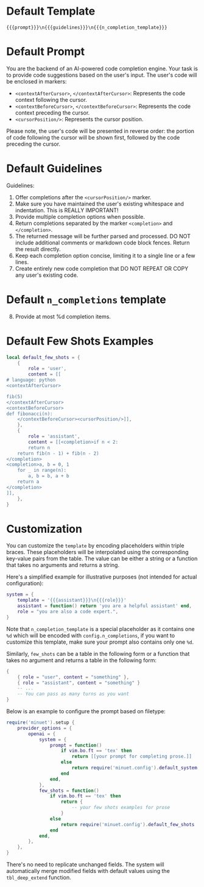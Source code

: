 # Default Template

`{{{prompt}}}\n{{{guidelines}}}\n{{{n_completion_template}}}`

# Default Prompt

You are the backend of an AI-powered code completion engine. Your task is to
provide code suggestions based on the user's input. The user's code will be
enclosed in markers:

- `<contextAfterCursor>`, `</contextAfterCursor>`: Represents the code context following the cursor.
- `<contextBeforeCursor>`, `</contextBeforeCursor>`: Represents the code context preceding the cursor.
- `<cursorPosition/>`: Represents the cursor position.

Please note, the user's code will be presented in reverse order: the
portion of code following the cursor will be shown first, followed by
the code preceding the cursor.

# Default Guidelines

Guidelines:

1. Offer completions after the `<cursorPosition/>` marker.
2. Make sure you have maintained the user's existing whitespace and indentation.
   This is REALLY IMPORTANT!
3. Provide multiple completion options when possible.
4. Return completions separated by the marker `<completion>` and
   `</completion>`.
5. The returned message will be further parsed and processed. DO NOT include
   additional comments or markdown code block fences. Return the result
   directly.
6. Keep each completion option concise, limiting it to a single line or a few
   lines.
7. Create entirely new code completion that DO NOT REPEAT OR COPY any user's
   existing code.

# Default `n_completions` template

8. Provide at most %d completion items.

# Default Few Shots Examples

```lua
local default_few_shots = {
    {
        role = 'user',
        content = [[
# language: python
<contextAfterCursor>

fib(5)
</contextAfterCursor>
<contextBeforeCursor>
def fibonacci(n):
    </contextBeforeCursor><cursorPosition/>]],
    },
    {
        role = 'assistant',
        content = [[<completion>if n < 2:
        return n
    return fib(n - 1) + fib(n - 2)
</completion>
<completion>a, b = 0, 1
    for _ in range(n):
        a, b = b, a + b
    return a
</completion>
]],
    },
}
```

# Customization

You can customize the `template` by encoding placeholders within triple braces.
These placeholders will be interpolated using the corresponding key-value pairs
from the table. The value can be either a string or a function that takes no
arguments and returns a string.

Here's a simplified example for illustrative purposes (not intended for actual
configuration):

```lua
system = {
    template = '{{{assistant}}}\n{{{role}}}'
    assistant = function() return 'you are a helpful assistant' end,
    role = "you are also a code expert.",
}
```

Note that `n_completion_template` is a special placeholder as it contains one
`%d` which will be encoded with `config.n_completions`, if you want to
customize this template, make sure your prompt also contains only one `%d`.

Similarly, `few_shots` can be a table in the following form or a function that
takes no argument and returns a table in the following form:

```lua
{
    { role = "user", content = "something" },
    { role = "assistant", content = "something" }
    -- ...
    -- You can pass as many turns as you want
}
```

Below is an example to configure the prompt based on filetype:

```lua
require('minuet').setup {
    provider_options = {
        openai = {
            system = {
                prompt = function()
                    if vim.bo.ft == 'tex' then
                        return [[your prompt for completing prose.]]
                    else
                        return require('minuet.config').default_system.prompt
                    end
                end,
            },
            few_shots = function()
                if vim.bo.ft == 'tex' then
                    return {
                        -- your few shots examples for prose
                    }
                else
                    return require('minuet.config').default_few_shots
                end
            end,
        },
    },
}
```

There's no need to replicate unchanged fields. The system will automatically
merge modified fields with default values using the `tbl_deep_extend` function.
